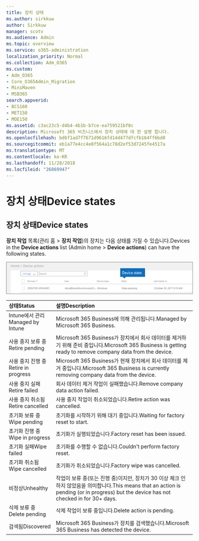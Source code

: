 ```yaml
---
title: 장치 상태
ms.author: sirkkuw
author: Sirkkuw
manager: scotv
ms.audience: Admin
ms.topic: overview
ms.service: o365-administration
localization_priority: Normal
ms.collection: Adm_O365
ms.custom:
- Adm_O365
- Core_O365Admin_Migration
- MiniMaven
- MSB365
search.appverid:
- BCS160
- MET150
- MOE150
ms.assetid: c3ac23c5-d4b4-4b1b-b7ce-ea759521bf8c
description: Microsoft 365 비즈니스에서 장치 상태에 대 한 설명 합니다.
ms.openlocfilehash: bd6f1ad7f7671d9616fd14d477dfcfb164ff6bd0
ms.sourcegitcommit: eb1a77e4cc4e8f564a1c78d2ef53d7245fe4517a
ms.translationtype: MT
ms.contentlocale: ko-KR
ms.lasthandoff: 11/28/2018
ms.locfileid: "26869947"
---
```

# <a name="device-states"></a><span data-ttu-id="c955d-103">장치 상태</span><span class="sxs-lookup"><span data-stu-id="c955d-103">Device states</span></span>

## <a name="device-states"></a><span data-ttu-id="c955d-104">장치 상태</span><span class="sxs-lookup"><span data-stu-id="c955d-104">Device states</span></span>

<span data-ttu-id="c955d-105">**장치 작업** 목록(관리 홈 \> **장치 작업**)의 장치는 다음 상태를 가질 수 있습니다.</span><span class="sxs-lookup"><span data-stu-id="c955d-105">Devices in the **Device actions** list (Admin home \> **Device actions**) can have the following states.</span></span>
  
![In the Device actions list, you can see the Devices states.](media/a621c47e-45d9-4e1a-beb9-c03254d40c1d.png)
  
|<span data-ttu-id="c955d-107">**상태**</span><span class="sxs-lookup"><span data-stu-id="c955d-107">**Status**</span></span>|<span data-ttu-id="c955d-108">**설명**</span><span class="sxs-lookup"><span data-stu-id="c955d-108">**Description**</span></span>|
|:-----|:-----|
|<span data-ttu-id="c955d-109">Intune에서 관리</span><span class="sxs-lookup"><span data-stu-id="c955d-109">Managed by Intune</span></span>  <br/> |<span data-ttu-id="c955d-110">Microsoft 365 Business에 의해 관리됩니다.</span><span class="sxs-lookup"><span data-stu-id="c955d-110">Managed by Microsoft 365 Business.</span></span>  <br/> |
|<span data-ttu-id="c955d-111">사용 중지 보류 중</span><span class="sxs-lookup"><span data-stu-id="c955d-111">Retire pending</span></span>  <br/> |<span data-ttu-id="c955d-112">Microsoft 365 Business가 장치에서 회사 데이터를 제거하기 위해 준비 중입니다.</span><span class="sxs-lookup"><span data-stu-id="c955d-112">Microsoft 365 Business is getting ready to remove company data from the device.</span></span>  <br/> |
|<span data-ttu-id="c955d-113">사용 중지 진행 중</span><span class="sxs-lookup"><span data-stu-id="c955d-113">Retire in progress</span></span>  <br/> |<span data-ttu-id="c955d-114">Microsoft 365 Business가 현재 장치에서 회사 데이터를 제거 중입니다.</span><span class="sxs-lookup"><span data-stu-id="c955d-114">Microsoft 365 Business is currently removing company data from the device.</span></span>  <br/> |
|<span data-ttu-id="c955d-115">사용 중지 실패</span><span class="sxs-lookup"><span data-stu-id="c955d-115">Retire failed</span></span>  <br/> | <span data-ttu-id="c955d-116">회사 데이터 제거 작업이 실패했습니다.</span><span class="sxs-lookup"><span data-stu-id="c955d-116">Remove company data action failed.</span></span>  <br/> |
|<span data-ttu-id="c955d-117">사용 중지 취소됨</span><span class="sxs-lookup"><span data-stu-id="c955d-117">Retire cancelled</span></span>  <br/> |<span data-ttu-id="c955d-118">사용 중지 작업이 취소되었습니다.</span><span class="sxs-lookup"><span data-stu-id="c955d-118">Retire action was cancelled.</span></span>  <br/> |
|<span data-ttu-id="c955d-119">초기화 보류 중</span><span class="sxs-lookup"><span data-stu-id="c955d-119">Wipe pending</span></span>  <br/> |<span data-ttu-id="c955d-120">초기화를 시작하기 위해 대기 중입니다.</span><span class="sxs-lookup"><span data-stu-id="c955d-120">Waiting for factory reset to start.</span></span>  <br/> |
|<span data-ttu-id="c955d-121">초기화 진행 중</span><span class="sxs-lookup"><span data-stu-id="c955d-121">Wipe in progress</span></span>  <br/> |<span data-ttu-id="c955d-122">초기화가 실행되었습니다.</span><span class="sxs-lookup"><span data-stu-id="c955d-122">Factory reset has been issued.</span></span>  <br/> |
|<span data-ttu-id="c955d-123">초기화 실패</span><span class="sxs-lookup"><span data-stu-id="c955d-123">Wipe failed</span></span>  <br/> |<span data-ttu-id="c955d-124">초기화를 수행할 수 없습니다.</span><span class="sxs-lookup"><span data-stu-id="c955d-124">Couldn't perform factory reset.</span></span>  <br/> |
|<span data-ttu-id="c955d-125">초기화 취소됨</span><span class="sxs-lookup"><span data-stu-id="c955d-125">Wipe cancelled</span></span>  <br/> |<span data-ttu-id="c955d-126">초기화가 취소되었습니다.</span><span class="sxs-lookup"><span data-stu-id="c955d-126">Factory wipe was cancelled.</span></span>  <br/> |
|<span data-ttu-id="c955d-127">비정상</span><span class="sxs-lookup"><span data-stu-id="c955d-127">Unhealthy</span></span>  <br/> |<span data-ttu-id="c955d-128">작업이 보류 중(또는 진행 중)이지만, 장치가 30 이상 체크 인하지 않았음을 의미합니다.</span><span class="sxs-lookup"><span data-stu-id="c955d-128">This means that an action is pending (or in progress) but the device has not checked in for 30+ days.</span></span>  <br/> |
|<span data-ttu-id="c955d-129">삭제 보류 중</span><span class="sxs-lookup"><span data-stu-id="c955d-129">Delete pending</span></span>  <br/> |<span data-ttu-id="c955d-130">삭제 작업이 보류 중입니다.</span><span class="sxs-lookup"><span data-stu-id="c955d-130">Delete action is pending.</span></span>  <br/> |
|<span data-ttu-id="c955d-131">검색됨</span><span class="sxs-lookup"><span data-stu-id="c955d-131">Discovered</span></span>  <br/> |<span data-ttu-id="c955d-132">Microsoft 365 Business가 장치를 검색했습니다.</span><span class="sxs-lookup"><span data-stu-id="c955d-132">Microsoft 365 Business has detected the device.</span></span>  <br/> |
   
